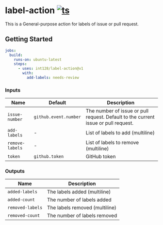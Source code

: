 # label-action [![ts](https://github.com/int128/label-action/actions/workflows/ts.yaml/badge.svg)](https://github.com/int128/label-action/actions/workflows/ts.yaml)

This is a General-purpose action for labels of issue or pull request.

## Getting Started

```yaml
jobs:
  build:
    runs-on: ubuntu-latest
    steps:
      - uses: int128/label-action@v1
        with:
          add-labels: needs-review
```

### Inputs

| Name            | Default               | Description                                                                        |
| --------------- | --------------------- | ---------------------------------------------------------------------------------- |
| `issue-number`  | `github.event.number` | The number of issue or pull request. Default to the current issue or pull request. |
| `add-labels`    | -                     | List of labels to add (multiline)                                                  |
| `remove-labels` | -                     | List of labels to remove (multiline)                                               |
| `token`         | `github.token`        | GitHub token                                                                       |

### Outputs

| Name             | Description                    |
| ---------------- | ------------------------------ |
| `added-labels`   | The labels added (multiline)   |
| `added-count`    | The number of labels added     |
| `removed-labels` | The labels removed (multiline) |
| `removed-count`  | The number of labels removed   |
